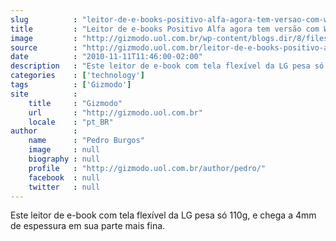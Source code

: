 ```yaml
---
slug          : "leitor-de-e-books-positivo-alfa-agora-tem-versao-com-wi-fi"
title         : "Leitor de e-books Positivo Alfa agora tem versão com Wi-Fi"
image         : "http://gizmodo.uol.com.br/wp-content/blogs.dir/8/files/2010/12/Toshiba-e-reader.jpg"
source        : "http://gizmodo.uol.com.br/leitor-de-e-books-positivo-alfa-agora-tem-versao-com-wi-fi/"
date          : "2010-11-11T11:46:00-02:00"
description   : "Este leitor de e-book com tela flexível da LG pesa só 110g, e chega a 4mm de espessura em sua parte mais fina."
categories    : ['technology']
tags          : ['Gizmodo']
site          :
    title     : "Gizmodo"
    url       : "http://gizmodo.uol.com.br"
    locale    : "pt_BR"
author        :
    name      : "Pedro Burgos"
    image     : null
    biography : null
    profile   : "http://gizmodo.uol.com.br/author/pedro/"
    facebook  : null
    twitter   : null
---
```


Este leitor de e-book com tela flexível da LG pesa só 110g, e chega a 4mm de espessura em sua parte mais fina.
